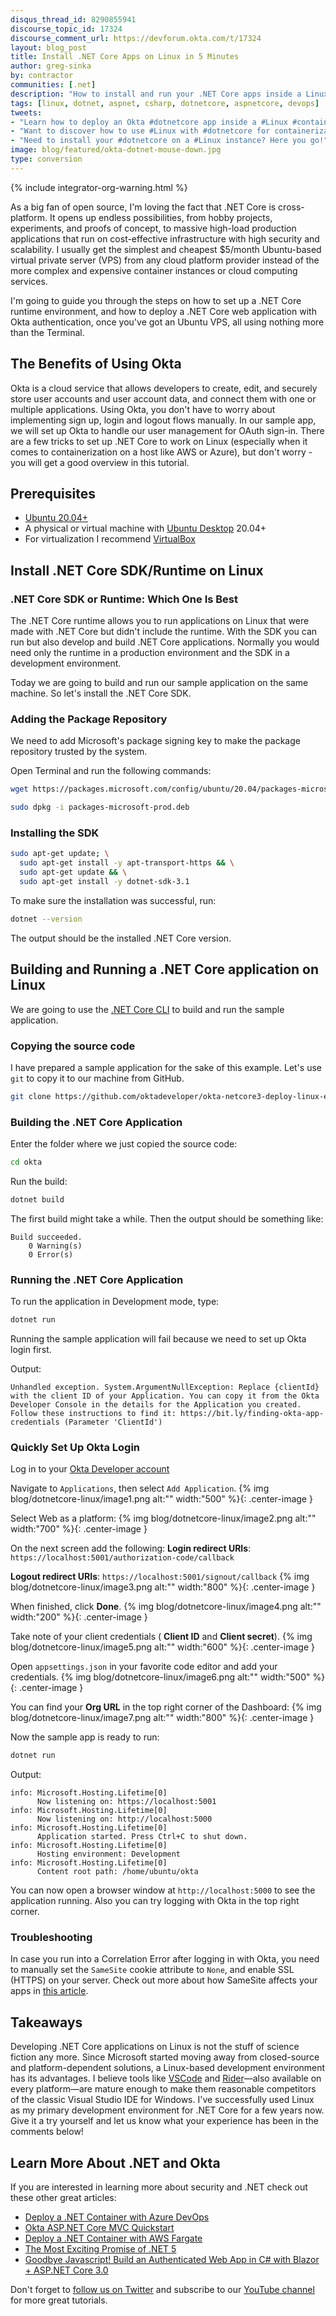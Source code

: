 ```yaml
---
disqus_thread_id: 8290855941
discourse_topic_id: 17324
discourse_comment_url: https://devforum.okta.com/t/17324
layout: blog_post
title: Install .NET Core Apps on Linux in 5 Minutes
author: greg-sinka
by: contractor
communities: [.net]
description: "How to install and run your .NET Core apps inside a Linux container."
tags: [linux, dotnet, aspnet, csharp, dotnetcore, aspnetcore, devops]
tweets:
- "Learn how to deploy an Okta #dotnetcore app inside a #Linux #container."
- "Want to discover how to use #Linux with #dotnetcore for containerization? Here is a quick how-to!"
- "Need to install your #dotnetcore on a #Linux instance? Here you go!"
image: blog/featured/okta-dotnet-mouse-down.jpg
type: conversion
---
```


{% include integrator-org-warning.html %}

As a big fan of open source, I'm loving the fact that .NET Core is cross-platform. It opens up endless possibilities, from hobby projects, experiments, and proofs of concept, to massive high-load production applications that run on cost-effective infrastructure with high security and scalability. I usually get the simplest and cheapest $5/month Ubuntu-based virtual private server (VPS) from any cloud platform provider instead of the more complex and expensive container instances or cloud computing services.

I'm going to guide you through the steps on how to set up a .NET Core runtime environment, and how to deploy a .NET Core web application with Okta authentication, once you've got an Ubuntu VPS, all using nothing more than the Terminal.

## The Benefits of Using Okta

Okta is a cloud service that allows developers to create, edit, and securely store user accounts and user account data, and connect them with one or multiple applications. Using Okta, you don't have to worry about implementing sign up, login and logout flows manually. In our sample app, we will set up Okta to handle our user management for OAuth sign-in. There are a few tricks to set up .NET Core to work on Linux (especially when it comes to containerization on a host like AWS or Azure), but don't worry - you will get a good overview in this tutorial.

## Prerequisites

- [Ubuntu 20.04+](https://releases.ubuntu.com/20.04/)
- A physical or virtual machine with [Ubuntu Desktop](https://ubuntu.com/download/desktop) 20.04+
- For virtualization I recommend [VirtualBox](https://www.virtualbox.org/)

## Install .NET Core SDK/Runtime on Linux

### .NET Core SDK or Runtime: Which One Is Best

The .NET Core runtime allows you to run applications on Linux that were made with .NET Core but didn't include the runtime. With the SDK you can run but also develop and build .NET Core applications. Normally you would need only the runtime in a production environment and the SDK in a development environment.

Today we are going to build and run our sample application on the same machine. So let's install the .NET Core SDK.

### Adding the Package Repository

We need to add Microsoft's package signing key to make the package repository trusted by the system.

Open Terminal and run the following commands:

```sh
wget https://packages.microsoft.com/config/ubuntu/20.04/packages-microsoft-prod.deb -O packages-microsoft-prod.deb
```

```sh
sudo dpkg -i packages-microsoft-prod.deb
```

### Installing the SDK

```sh
sudo apt-get update; \
  sudo apt-get install -y apt-transport-https && \
  sudo apt-get update && \
  sudo apt-get install -y dotnet-sdk-3.1
```

To make sure the installation was successful, run:

```sh
dotnet --version
```

The output should be the installed .NET Core version.

## Building and Running a .NET Core application on Linux

We are going to use the [.NET Core CLI](https://docs.microsoft.com/en-us/dotnet/core/tools) to build and run the sample application.

### Copying the source code

I have prepared a sample application for the sake of this example. Let's use `git` to copy it to our machine from GitHub.

```sh
git clone https://github.com/oktadeveloper/okta-netcore3-deploy-linux-example okta
```

### Building the .NET Core Application

Enter the folder where we just copied the source code:

```sh
cd okta
```

Run the build:

```sh
dotnet build
```

The first build might take a while. Then the output should be something like:

```cli
Build succeeded.
    0 Warning(s)
    0 Error(s)
```

### Running the .NET Core Application

To run the application in Development mode, type:

```sh
dotnet run
```

Running the sample application will fail because we need to set up Okta login first.

Output:

```cli
Unhandled exception. System.ArgumentNullException: Replace {clientId} with the client ID of your Application. You can copy it from the Okta Developer Console in the details for the Application you created. Follow these instructions to find it: https://bit.ly/finding-okta-app-credentials (Parameter 'ClientId')
```

### Quickly Set Up Okta Login

Log in to your [Okta Developer account](https://login.okta.com)

Navigate to `Applications`, then select `Add Application`.
{% img blog/dotnetcore-linux/image1.png alt:"" width:"500" %}{: .center-image }

Select Web as a platform:
{% img blog/dotnetcore-linux/image2.png alt:"" width:"700" %}{: .center-image }

On the next screen add the following:
**Login redirect URIs**: `https://localhost:5001/authorization-code/callback`

**Logout redirect URIs**: `https://localhost:5001/signout/callback`
{% img blog/dotnetcore-linux/image3.png alt:"" width:"800" %}{: .center-image }

When finished, click **Done**.
{% img blog/dotnetcore-linux/image4.png alt:"" width:"200" %}{: .center-image }

Take note of your client credentials ( **Client ID** and **Client secret**).
{% img blog/dotnetcore-linux/image5.png alt:"" width:"600" %}{: .center-image }

Open `appsettings.json` in your favorite code editor and add your credentials.
{% img blog/dotnetcore-linux/image6.png alt:"" width:"500" %}{: .center-image }

You can find your **Org URL** in the top right corner of the Dashboard:
{% img blog/dotnetcore-linux/image7.png alt:"" width:"800" %}{: .center-image }

Now the sample app is ready to run:

```sh
dotnet run
```

Output:

```cli
info: Microsoft.Hosting.Lifetime[0]
      Now listening on: https://localhost:5001
info: Microsoft.Hosting.Lifetime[0]
      Now listening on: http://localhost:5000
info: Microsoft.Hosting.Lifetime[0]
      Application started. Press Ctrl+C to shut down.
info: Microsoft.Hosting.Lifetime[0]
      Hosting environment: Development
info: Microsoft.Hosting.Lifetime[0]
      Content root path: /home/ubuntu/okta
```

You can now open a browser window at `http://localhost:5000` to see the application running. Also you can try logging with Okta in the top right corner.

### Troubleshooting

In case you run into a Correlation Error after logging in with Okta, you need to manually set the `SameSite` cookie attribute to `None`, and enable SSL (HTTPS) on your server. Check out more about how SameSite affects your apps in [this article](/blog/2020/09/28/adapt-dotnet-app-for-samesite-fix).

## Takeaways

Developing .NET Core applications on Linux is not the stuff of science fiction any more. Since Microsoft started moving away from closed-source and platform-dependent solutions, a Linux-based development environment has its advantages. I believe tools like [VSCode](https://code.visualstudio.com) and [Rider](https://www.jetbrains.com/rider)—also available on every platform—are mature enough to make them reasonable competitors of the classic Visual Studio IDE for Windows. I've successfully used Linux as my primary development environment for .NET Core for a few years now. Give it a try yourself and let us know what your experience has been in the comments below!

## Learn More About .NET and Okta

If you are interested in learning more about security and .NET check out these other great articles:

- [Deploy a .NET Container with Azure DevOps](/blog/2020/10/07/dotnet-container-azure-devops)
- [Okta ASP.NET Core MVC Quickstart](/quickstart-fragments/dotnet/aspnetcore-auth-code/)
- [Deploy a .NET Container with AWS Fargate](/blog/2020/06/22/deploy-dotnet-container-aws-fargate)
- [The Most Exciting Promise of .NET 5](/blog/2020/04/17/most-exciting-promise-dotnet-5)
- [Goodbye Javascript! Build an Authenticated Web App in C# with Blazor + ASP.NET Core 3.0](/blog/2019/10/16/csharp-blazor-authentication)

Don't forget to [follow us on Twitter](https://twitter.com/oktadev) and subscribe to our [YouTube channel](https://youtube.com/c/oktadev) for more great tutorials.
